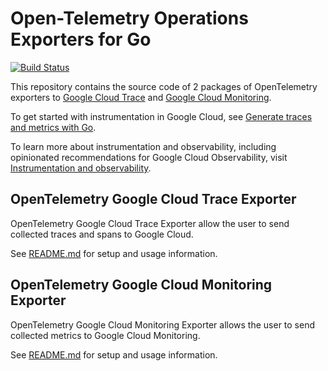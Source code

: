 # Open-Telemetry Operations Exporters for Go

[![Build Status][circleci-image]][circleci-url]

This repository contains the source code of 2 packages of OpenTelemetry exporters to [Google Cloud Trace](https://cloud.google.com/trace) and [Google Cloud Monitoring](https://cloud.google.com/monitoring).

To get started with instrumentation in Google Cloud, see [Generate traces and metrics with
Go](https://cloud.google.com/stackdriver/docs/instrumentation/setup/go).

To learn more about instrumentation and observability, including opinionated recommendations
for Google Cloud Observability, visit [Instrumentation and
observability](https://cloud.google.com/stackdriver/docs/instrumentation/overview).

## OpenTelemetry Google Cloud Trace Exporter

OpenTelemetry Google Cloud Trace Exporter allow the user to send collected traces and spans to Google Cloud.

See [README.md](https://github.com/GoogleCloudPlatform/opentelemetry-operations-go/blob/main/exporter/trace/README.md) for setup and usage information.

## OpenTelemetry Google Cloud Monitoring Exporter

OpenTelemetry Google Cloud Monitoring Exporter allows the user to send collected metrics to Google Cloud Monitoring.

See [README.md](https://github.com/GoogleCloudPlatform/opentelemetry-operations-go/blob/main/exporter/metric/README.md) for setup and usage information.

[circleci-image]: https://circleci.com/gh/GoogleCloudPlatform/opentelemetry-operations-go.svg?style=shield 
[circleci-url]: https://circleci.com/gh/GoogleCloudPlatform/opentelemetry-operations-go

